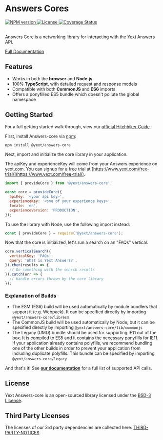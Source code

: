 # Answers Cores


<div>
  <a href="https://npmjs.org/package/@yext/answers-core">
    <img src="https://img.shields.io/npm/v/@yext/answers-core" alt="NPM version"/>
  </a>
  <a href="./LICENSE">
    <img src="https://img.shields.io/badge/License-BSD%203--Clause-blue.svg" alt="License"/>
  </a>
  <a href='https://coveralls.io/github/yext/answers-core?branch=master'>
    <img src='https://coveralls.io/repos/github/yext/answers-core/badge.svg?branch=master' alt='Coverage Status' />
  </a>
</div>
<br>

Answers Core is a networking library for interacting with the Yext Answers API.

[Full Documentation](./docs/answers-core.md)

## Features

- Works in both the **browser** and **Node.js**
- 100% **TypeScript**, with detailed request and response models
- Compatible with both **CommonJS** and **ES6** imports
- Offers a ponyfilled ES5 bundle which doesn't pollute the global namespace

## Getting Started

For a full getting started walk through, view our [official Hitchhiker Guide](https://hitchhikers.yext.com/guides/answers-core-getting-started/).

First, install Answers-core via [npm](https://www.npmjs.com/get-npm):

```bash
npm install @yext/answers-core
```

Next, import and initialize the core library in your application.

The apiKey and experienceKey will come from your Answers experience on yext.com. You can signup for a free trial at [https://www.yext.com/free-trial/](https://www.yext.com/free-trial/).

```js
import { provideCore } from '@yext/answers-core';

const core = provideCore({
  apiKey: '<your api key>',
  experienceKey: '<one of your experience keys>',
  locale: 'en',
  experienceVersion: 'PRODUCTION',
});
```

To use the library with Node, use the following import instead:
```js
const { provideCore } = require('@yext/answers-core');
``` 

Now that the core is initialized, let's run a search on an "FAQs" vertical.

```js
core.verticalSearch({
  verticalKey: 'FAQs',
  query: 'What is Yext Answers?',
}).then(results => {
  // Do something with the search results
}).catch(err => {
  // Handle errors thrown by the core library
});
```

### Explanation of Builds
- The ESM (ES6) build will be used automatically by module bundlers that support it (e.g. Webpack). It can be specified directly by importing `@yext/answers-core/lib/esm`
- The CommonJS build will be used automatically by Node, but it can be specified directly by importing `@yext/answers-core/lib/commonjs`
- The Legacy (UMD) bundle should be used for supporting IE11 out of the box. It is compiled to ES5 and it contains the necessary ponyfills for IE11. If your application already contains polyfills, we recommend bundling one of the other builds in order to prevent your application from including duplicate polyfills. This bundle can be specified by importing `@yext/answers-core/legacy`


And that's it! See **[our documentation](./docs/answers-core.answerscore.md)** for a full list of supported API calls.

## License

Yext Answers-core is an open-sourced library licensed under the [BSD-3 License](./LICENSE).

## Third Party Licenses

The licenses of our 3rd party dependencies are collected here: [THIRD-PARTY-NOTICES](./THIRD-PARTY-NOTICES).
